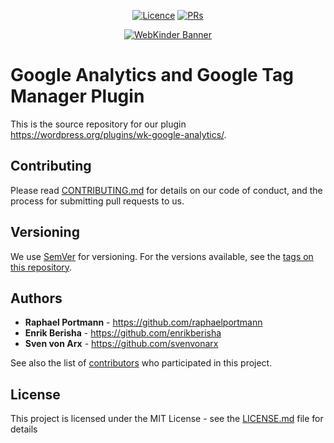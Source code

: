<p align="center">
<a href="https://github.com/webkinder/google-analytics"><img src="https://img.shields.io/github/license/webkinder/google-analytics.svg" alt="Licence"></a>
<a href="https://github.com/webkinder/google-analytics"><img src="https://img.shields.io/badge/PRs-welcome-brightgreen.svg?style=flat-square" alt="PRs"></a>
</p>


<center>
<a href="https://webkinder.ch">
<img src="https://www.webkinder.ch/static/webkinder-banner.png" alt="WebKinder Banner" />
</a>
</center>

# Google Analytics and Google Tag Manager Plugin

This is the source repository for our plugin https://wordpress.org/plugins/wk-google-analytics/.

## Contributing

Please read [CONTRIBUTING.md](https://github.com/webkinder/google-analytics/blob/master/CONTRIBUTING.md) for details on our code of conduct, and the process for submitting pull requests to us.

## Versioning

We use [SemVer](http://semver.org/) for versioning. For the versions available, see the [tags on this repository](https://github.com/webkinder/google-analytics/tags).

## Authors

* **Raphael Portmann** - https://github.com/raphaelportmann
* **Enrik Berisha** - https://github.com/enrikberisha
* **Sven von Arx** - https://github.com/svenvonarx

See also the list of [contributors](https://github.com/webkinder/google-analytics/graphs/contributors) who participated in this project.

## License

This project is licensed under the MIT License - see the [LICENSE.md](LICENSE.md) file for details
